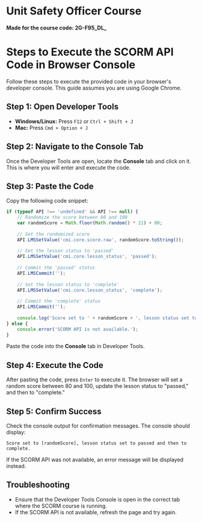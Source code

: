 # Unit Safety Officer Course

**Made for the course code: 2G-F95_DL_**

# Steps to Execute the SCORM API Code in Browser Console

Follow these steps to execute the provided code in your browser's developer console. This guide assumes you are using Google Chrome.

## Step 1: Open Developer Tools

- **Windows/Linux:** Press `F12` or `Ctrl + Shift + J`
- **Mac:** Press `Cmd + Option + J`

## Step 2: Navigate to the Console Tab

Once the Developer Tools are open, locate the **Console** tab and click on it. This is where you will enter and execute the code.

## Step 3: Paste the Code

Copy the following code snippet:

```javascript
if (typeof API !== 'undefined' && API !== null) {
    // Randomize the score between 80 and 100
    var randomScore = Math.floor(Math.random() * 21) + 80;
    
    // Set the randomized score
    API.LMSSetValue('cmi.core.score.raw', randomScore.toString());
    
    // Set the lesson status to 'passed'
    API.LMSSetValue('cmi.core.lesson_status', 'passed');
    
    // Commit the 'passed' status
    API.LMSCommit('');
    
    // Set the lesson status to 'complete'
    API.LMSSetValue('cmi.core.lesson_status', 'complete');
    
    // Commit the 'complete' status
    API.LMSCommit('');
    
    console.log('Score set to ' + randomScore + ', lesson status set to passed and then to complete.');
} else {
    console.error('SCORM API is not available.');
}
```

Paste the code into the **Console** tab in Developer Tools.

## Step 4: Execute the Code

After pasting the code, press `Enter` to execute it. The browser will set a random score between 80 and 100, update the lesson status to "passed," and then to "complete."

## Step 5: Confirm Success

Check the console output for confirmation messages. The console should display:

```
Score set to [randomScore], lesson status set to passed and then to complete.
```

If the SCORM API was not available, an error message will be displayed instead.

## Troubleshooting

- Ensure that the Developer Tools Console is open in the correct tab where the SCORM course is running.
- If the SCORM API is not available, refresh the page and try again.